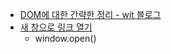 * [DOM에 대한 간략한 정리 - wit 블로그](https://wit.nts-corp.com/2019/02/14/5522)
* [새 창으로 링크 열기](https://rocabilly.tistory.com/84)
  * window.open()
